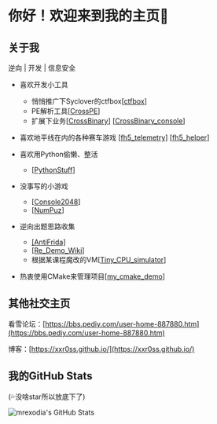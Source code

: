 # 你好！欢迎来到我的主页🎉

## 关于我
逆向 | 开发 | 信息安全

* 喜欢开发小工具
    * 悄悄推广下Syclover的ctfbox[[ctfbox](https://github.com/SycloverTeam/ctfbox)]
    * PE解析工具[[CrossPE](https://github.com/xxr0ss/CrossPE)]
    * 扩展下业务[[CrossBinary](https://github.com/xxr0ss/CrossBinary)] [[CrossBinary_console](https://github.com/xxr0ss/CrossBinary_console)]

* 喜欢地平线在内的各种赛车游戏 [[fh5_telemetry](https://github.com/xxr0ss/fh5_telemetry)] [[fh5_helper](https://github.com/xxr0ss/fh5_helper)]

* 喜欢用Python偷懒、整活
    * [[PythonStuff](https://github.com/xxr0ss/PythonStuff)]

* 没事写的小游戏
    * [[Console2048](https://github.com/xxr0ss/Console2048)]
    * [[NumPuz](https://github.com/xxr0ss/numpuz)]

* 逆向出题思路收集
    * [[AntiFrida]](https://github.com/xxr0ss/AntiFrida)
    * [[Re_Demo_Wiki](https://github.com/xxr0ss/Re_Demo_Wiki)]
    * 根据某课程魔改的VM[[Tiny_CPU_simulator](https://github.com/xxr0ss/Tiny_CPU_simulator)]
* 热衷使用CMake来管理项目[[my_cmake_demo](https://github.com/xxr0ss/my_cmake_demo.git)]


## 其他社交主页

看雪论坛：[https://bbs.pediy.com/user-home-887880.htm](https://bbs.pediy.com/user-home-887880.htm)

博客：[https://xxr0ss.github.io/](https://xxr0ss.github.io/)

## 我的GitHub Stats
(💦没啥star所以放底下了)

<img align="center" src="https://github-readme-stats.vercel.app/api?username=xxr0ss&show_icons=true&line_height=33&count_private=true&theme=light" alt="mrexodia's GitHub Stats" />
